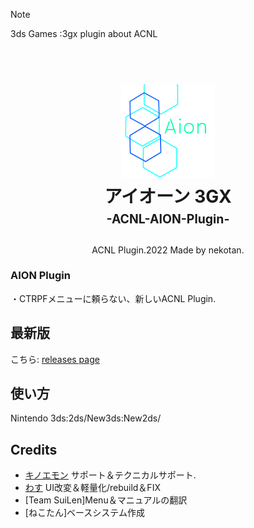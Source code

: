 > [!NOTE]
> 3ds Games :3gx plugin about ACNL

<h1 align="center">
  <br>
  <a href="https://princesssakura.github.io/Nyanth/"><img src="aion.png" alt="Ryujinx" width="150"></a>
  <br>
  <b>アイオーン 3GX</b>
  <br>
  <sub><sup><b>-ACNL-AION-Plugin-</b></sup></sub>
  <br>
</h1>

<p align="center">
  ACNL Plugin.2022 Made by nekotan</a>.
  <br />
</p>

### AION Plugin
・CTRPFメニューに頼らない、新しいACNL Plugin.

## 最新版
こちら: [releases page](https://github.com/PrincessSaKuRa/ACNL-AION-Plugin/releases)

## 使い方
Nintendo 3ds:2ds/New3ds:New2ds/


## Credits

- [キノエモン](https://x.com/baconandmiso)  サポート＆テクニカルサポート.
- [わす](https://x.com/wasu1111111) UI改変＆軽量化/rebuild＆FIX
- [Team SuiLen]Menu＆マニュアルの翻訳
- [ねこたん]ベースシステム作成
